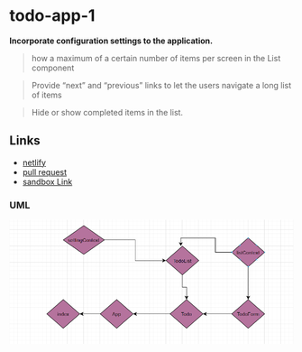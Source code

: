 # todo-app-1

**Incorporate configuration settings to the application.**


> how a maximum of a certain number of items per screen in the List component

> Provide “next” and “previous” links to let the users navigate a long list of items

> Hide or show completed items in the list.


## Links 

- [netlify]()
- [pull request]()
- [sandbox Link]()

### UML

![UML](./lab31.png)